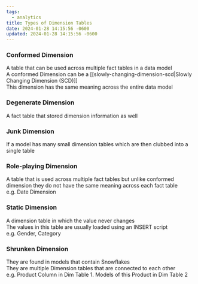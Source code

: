 ```yaml
---
tags:
  - analytics
title: Types of Dimension Tables
date: 2024-01-28 14:15:56 -0600
updated: 2024-01-28 14:15:56 -0600
---
```


### Conformed Dimension
A table that can be used across multiple fact tables in a data model  
A conformed Dimension can be a [[slowly-changing-dimension-scd|Slowly Changing Dimension (SCD)]]  
This dimension has the same meaning across the entire data model

### Degenerate Dimension
A fact table that stored dimension information as well

### Junk Dimension
If a model has many small dimension tables which are then clubbed into a single table

### Role-playing Dimension
A table that is used across multiple fact tables but unlike conformed dimension they do not have the same meaning across each fact table  
e.g. Date Dimension

### Static Dimension
A dimension table in which the value never changes  
The values in this table are usually loaded using an INSERT script  
e.g. Gender, Category

### Shrunken Dimension
They are found in models that contain Snowflakes  
They are multiple Dimension tables that are connected to each other  
e.g. Product Column in Dim Table 1. Models of this Product in Dim Table 2
